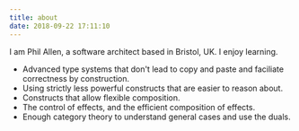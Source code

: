 ```yaml
---
title: about
date: 2018-09-22 17:11:10
---
```


I am Phil Allen, a software architect based in Bristol, UK. I enjoy learning.

- Advanced type systems that don't lead to copy and paste and faciliate correctness by construction.
- Using strictly less powerful constructs that are easier to reason about.
- Constructs that allow flexible composition.
- The control of effects, and the efficient composition of effects.
- Enough category theory to understand general cases and use the duals.

